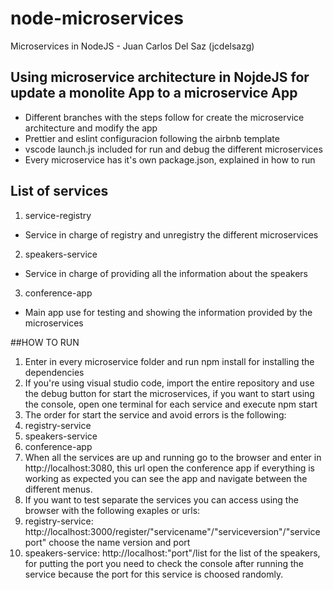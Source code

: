 # node-microservices
Microservices in NodeJS - Juan Carlos Del Saz (jcdelsazg)

## Using microservice architecture in NojdeJS for update a monolite App to a microservice App
- Different branches with the steps follow for create the microservice architecture and modify the app
- Prettier and eslint configuracion following the airbnb template
- vscode launch.js included for run and debug the different microservices
- Every microservice has it's own package.json, explained in how to run

## List of services 

1. service-registry 
  - Service in charge of registry and unregistry the different microservices
2. speakers-service
  - Service in charge of providing all the information about the speakers
3. conference-app 
  - Main app use for testing and showing the information provided by the microservices
  

##HOW TO RUN

1. Enter in every microservice folder and run npm install for installing the dependencies 
2. If you're using visual studio code, import the entire repository and use the debug button for start the microservices, 
if you want to start using the console, open one terminal for each service and execute npm start
3. The order for start the service and avoid errors is the following: 
  1. registry-service
  2. speakers-service
  3. conference-app 
4. When all the services are up and running go to the browser and enter in http://localhost:3080, this url open the conference app
if everything is working as expected you can see the app and navigate between the different menus. 
5. If you want to test separate the services you can access using the browser with the following exaples or urls: 
  1. registry-service: http://localhost:3000/register/"servicename"/"serviceversion"/"serviceport" choose the name version and port
  2. speakers-service: http://localhost:"port"/list for the list of the speakers, for putting the port you need to check the console
  after running the service because the port for this service is choosed randomly. 
